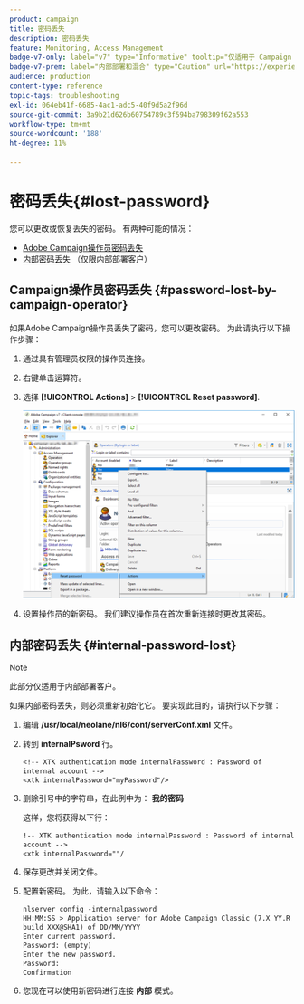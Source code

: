 ```yaml
---
product: campaign
title: 密码丢失
description: 密码丢失
feature: Monitoring, Access Management
badge-v7-only: label="v7" type="Informative" tooltip="仅适用于 Campaign Classic v7"
badge-v7-prem: label="内部部署和混合" type="Caution" url="https://experienceleague.adobe.com/docs/campaign-classic/using/installing-campaign-classic/architecture-and-hosting-models/hosting-models-lp/hosting-models.html?lang=zh-Hans" tooltip="仅适用于内部部署和混合部署"
audience: production
content-type: reference
topic-tags: troubleshooting
exl-id: 064eb41f-6685-4ac1-adc5-40f9d5a2f96d
source-git-commit: 3a9b21d626b60754789c3f594ba798309f62a553
workflow-type: tm+mt
source-wordcount: '188'
ht-degree: 11%

---
```


# 密码丢失{#lost-password}



您可以更改或恢复丢失的密码。
有两种可能的情况：

* [Adobe Campaign操作员密码丢失](#password-lost-by-campaign-operator)
* [内部密码丢失](#internal-password-lost) （仅限内部部署客户）

## Campaign操作员密码丢失 {#password-lost-by-campaign-operator}

如果Adobe Campaign操作员丢失了密码，您可以更改密码。
为此请执行以下操作步骤：

1. 通过具有管理员权限的操作员连接。
1. 右键单击运算符。
1. 选择 **[!UICONTROL Actions]** > **[!UICONTROL Reset password]**.

   ![](assets/operator-passwd.png)

1. 设置操作员的新密码。 我们建议操作员在首次重新连接时更改其密码。

## 内部密码丢失 {#internal-password-lost}

>[!NOTE]
>
>此部分仅适用于内部部署客户。

如果内部密码丢失，则必须重新初始化它。
要实现此目的，请执行以下步骤：

1. 编辑 **/usr/local/neolane/nl6/conf/serverConf.xml** 文件。

1. 转到 **internalPsword** 行。

   ```
   <!-- XTK authentication mode internalPassword : Password of internal account -->
   <xtk internalPassword="myPassword"/>
   ```

1. 删除引号中的字符串，在此例中为： **我的密码**

   这样，您将获得以下行：

   ```
   !-- XTK authentication mode internalPassword : Password of internal account -->
   <xtk internalPassword=""/
   ```

1. 保存更改并关闭文件。

1. 配置新密码。 为此，请输入以下命令：

   ```
   nlserver config -internalpassword
   HH:MM:SS > Application server for Adobe Campaign Classic (7.X YY.R build XXX@SHA1) of DD/MM/YYYY
   Enter current password.
   Password: (empty)
   Enter the new password.
   Password: 
   Confirmation 
   ```

1. 您现在可以使用新密码进行连接 **内部** 模式。
